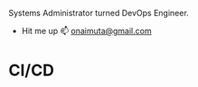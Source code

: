 Systems Administrator turned DevOps Engineer. 
- Hit me up 📫 onaimuta@gmail.com
# CI/CD

<!---
onaimuta/onaimuta is a ✨ special ✨ repository because its `README.md` (this file) appears on your GitHub profile.
You can click the Preview link to take a look at your changes.
--->
